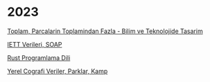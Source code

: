 # 2023

[Toplam, Parcalarin Toplamindan Fazla - Bilim ve Teknolojide Tasarim](01/bilim-teknoloji-tasarim.html)

[IETT Verileri, SOAP](01/iett-ibb-otobus-verisi.html)

[Rust Programlama Dili](01/rust.html)

[Yerel Cografi Veriler, Parklar, Kamp](01/trgeo.html)

